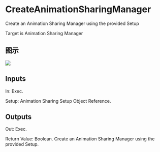 # CreateAnimationSharingManager

Create an Animation Sharing Manager using the provided Setup

Target is Animation Sharing Manager

## 图示

![]($-20221218-17540551.png)

## Inputs

In: Exec.

Setup: Animation Sharing Setup Object Reference.  

## Outputs

Out: Exec.

Return Value: Boolean. Create an Animation Sharing Manager using the provided Setup.

